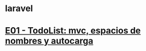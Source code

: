 # laravel

<h1><a href="https://github.com/Kazuma275/laravel/blob/E01---TodoList/README.md">E01 - TodoList: mvc, espacios de nombres y autocarga</a></h1>
